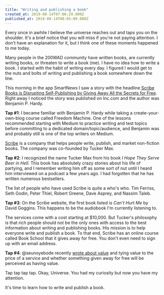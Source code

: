 ```yaml
---
title: "Writing and publishing a book"
created_at: 2019-08-14T07:06:29.000Z
published_at: 2019-08-14T08:05:09.000Z
---
```

Every once in awhile I believe the universe reaches out and taps you on the shoulder. It's a brief notice that you will miss if you're not paying attention. I don't have an explanation for it, but I think one of these moments happened to me today.

Many people in the 200WAD community have written books, are currently writing books, or threaten to write a book (me). I have no idea how to write a book. I started with the habit of writing every day. I figured I would get to the nuts and bolts of writing and publishing a book somewhere down the line.

This morning in the app SmartNews I saw a story with the headline [Scribe Books is Disrupting Self-Publishing by Giving Away All the Secrets for Free](https://www.inc.com/benjamin-p-hardy/scribe-books-is-disrupting-self-publishing-by-giving-away-all-secrets-for-free.html). Right away I noticed the story was published on Inc.com and the author was Benjamin P. Hardy. 

**Tap #1**: I became familiar with Benjamin P. Hardy while taking a create-your-own-blog course called Freedom Machine. One of the lessons recommended starting with Medium to practice writing and test topics before committing to a dedicated domain/topic/audience, and Benjamin was and probably still is one of the top writers on Medium.

[Scribe](https://scribewriting.com/) is a company that helps people write, publish, and market non-fiction books. The company was co-founded by Tucker Max. 

**Tap #2**: I recognized the name Tucker Max from his book _I Hope They Serve Beer in Hell._ This book has absolutely crazy stories about his life of partying, and I remember writing him off as some sort of nut until I heard him interviewed on a podcast a few years ago. I had forgotten that he has written numerous bestsellers. 

The list of people who have used Scribe is quite a who's who. Tim Ferriss, Seth Godin, Peter Thiel, Robert Greene, Dave Asprey, and Nassim Taleb. 

**Tap #3**: On the Scribe website, the first book listed is _Can't Hurt Me_ by David Goggins. This happens to be the audiobook I'm currently listening to.

The services come with a cost starting at $10,000. But Tucker's philosophy is that rich people should not be the only ones with access to the best information about writing and publishing books. His mission is to help everyone write and publish a book. To that end, Scribe has an online course called Book School that it gives away for free. You don't even need to sign up with an email address.  

**Tap #4**: @seunoyebode recently [wrote about value](https://200wordsaday.com/words/rethinking-value-244305d4a751b0fa64) and tying value to the price of a service and whether something given away for free will be perceived as having value.

Tap tap tap tap. Okay, Universe. You had my curiosity but now you have my attention. 

It's time to learn how to write and publish a book.
